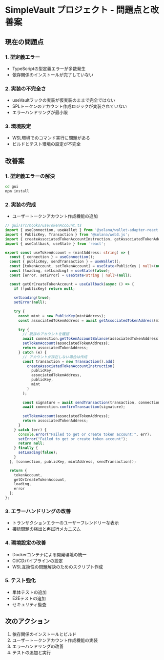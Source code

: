 # SimpleVault プロジェクト - 問題点と改善案

## 現在の問題点

### 1. 型定義エラー
- TypeScriptの型定義エラーが多数発生
- 依存関係のインストールが完了していない

### 2. 実装の不完全さ
- useVaultフックの実装が仮実装のままで完全ではない
- SPLトークンのアカウント作成ロジックが実装されていない
- エラーハンドリングが最小限

### 3. 環境設定
- WSL環境でのコマンド実行に問題がある
- ビルドとテスト環境の設定が不完全

## 改善案

### 1. 型定義エラーの解決
```bash
cd gui
npm install
```

### 2. 実装の完成
- ユーザートークンアカウント作成機能の追加
```typescript
// gui/src/hooks/useTokenAccount.ts
import { useConnection, useWallet } from '@solana/wallet-adapter-react';
import { PublicKey, Transaction } from '@solana/web3.js';
import { createAssociatedTokenAccountInstruction, getAssociatedTokenAddress } from '@solana/spl-token';
import { useCallback, useState } from 'react';

export const useTokenAccount = (mintAddress: string) => {
  const { connection } = useConnection();
  const { publicKey, sendTransaction } = useWallet();
  const [tokenAccount, setTokenAccount] = useState<PublicKey | null>(null);
  const [loading, setLoading] = useState(false);
  const [error, setError] = useState<string | null>(null);

  const getOrCreateTokenAccount = useCallback(async () => {
    if (!publicKey) return null;
    
    setLoading(true);
    setError(null);
    
    try {
      const mint = new PublicKey(mintAddress);
      const associatedTokenAddress = await getAssociatedTokenAddress(mint, publicKey);
      
      try {
        // 既存のアカウントを確認
        await connection.getTokenAccountBalance(associatedTokenAddress);
        setTokenAccount(associatedTokenAddress);
        return associatedTokenAddress;
      } catch (e) {
        // アカウントが存在しない場合は作成
        const transaction = new Transaction().add(
          createAssociatedTokenAccountInstruction(
            publicKey,
            associatedTokenAddress,
            publicKey,
            mint
          )
        );
        
        const signature = await sendTransaction(transaction, connection);
        await connection.confirmTransaction(signature);
        
        setTokenAccount(associatedTokenAddress);
        return associatedTokenAddress;
      }
    } catch (err) {
      console.error("Failed to get or create token account:", err);
      setError("Failed to get or create token account");
      return null;
    } finally {
      setLoading(false);
    }
  }, [connection, publicKey, mintAddress, sendTransaction]);

  return {
    tokenAccount,
    getOrCreateTokenAccount,
    loading,
    error
  };
};
```

### 3. エラーハンドリングの改善
- トランザクションエラーのユーザーフレンドリーな表示
- 接続問題の検出と再試行メカニズム

### 4. 環境設定の改善
- Dockerコンテナによる開発環境の統一
- CI/CDパイプラインの設定
- WSL互換性の問題解決のためのスクリプト作成

### 5. テスト強化
- 単体テストの追加
- E2Eテストの追加
- セキュリティ監査

## 次のアクション

1. 依存関係のインストールとビルド
2. ユーザートークンアカウント作成機能の実装
3. エラーハンドリングの改善
4. テストの追加と実行 